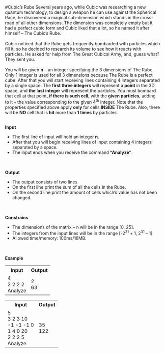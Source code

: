 #Cubic’s Rube
Several years ago, while Cubic was researching a new quantum technology, to design a weapon he can use against the Spherical Race, he discovered a magical sub-dimension which stands in the cross-road of all other dimensions. The dimension was completely empty but it had a perfect cubic form and Cubic liked that a lot, so he named it after himself – The Cubic’s Rube.<br /><br />
Cubic noticed that the Rube gets frequently bombarded with particles which fill it, so he decided to research its volume to see how it reacts with particles. He asked for help from The Great Cubical Army, and, guess what? They sent you.<br /><br />
You will be given <strong>n</strong> – an integer specifying the 3 dimensions of The Rube. Only 1 integer is used for all 3 dimensions because The Rube is a perfect cube. After that you will start receiving lines containing 4 integers separated by a single space. The <strong>first three integers</strong> will represent a <strong>point</strong> in the 3D space, and <strong>the last integer</strong> will represent the particles. You must bombard that cell at that point, <strong>if there is such cell</strong>, with the <strong>given particles</strong>, adding to it – the value corresponding to the given 4<sup>th</sup> integer. Note that the properties specified above apply <strong>only</strong> for cells <strong>INSIDE</strong> The Rube. Also, there will be <strong>NO</strong> cell that is <strong>hit</strong> more than <strong>1 times</strong> by particles.<br /><br />

<strong>Input</strong>
<ul>
<li>The first line of input will hold an integer <strong>n</strong>.</li>
<li>After that you will begin receiving lines of input containing 4 integers separated by a space.</li>
<li>The input ends when you receive the command <strong>“Analyze”</strong>.</li>
</ul>
<br /><br />
<strong>Output</strong>
<ul>
<li>The output consists of two lines.</li>
<li>On the first line print the sum of all the cells in the Rube.</li>
<li>On the second line print the amount of cells which’s value has not been changed.</li>
</ul>
<br /><br />
<strong>Constrains</strong>
<ul>
<li>The dimensions of the matrix – n will be in the range [0, 25].</li>
<li>The integers from the input lines will be in the range [-2<sup>31</sup> + 1, 2<sup>31</sup> – 1].</li>
<li>Allowed time/memory: 100ms/16MB.</li>
</ul>
<br /><br />
<strong>Example</strong>
<table>
<tr>
<th><strong>Input</strong></th>
<th><strong>Output</strong></th>
</tr>
<tr>
<td>4<br />2 2 2 2<br />Analyze</td><td>2<br />63</td>
</tr>
</table>

<table>
<tr>
<th><strong>Input</strong></th>
<th><strong>Output</strong></th>
</tr>
<tr>
<td>5<br />3 2 3 10<br />-1 -1 -1 0<br />1 4 0 20<br />2 2 2 5<br />Analyze</td>
<td>35<br />122</td>
</tr>
</table>
